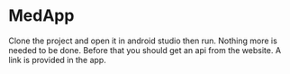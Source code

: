# MedApp

Clone the project and open it in android studio then run. Nothing more is needed to be done. Before that you should get an api from the website. A link is provided in the app.
